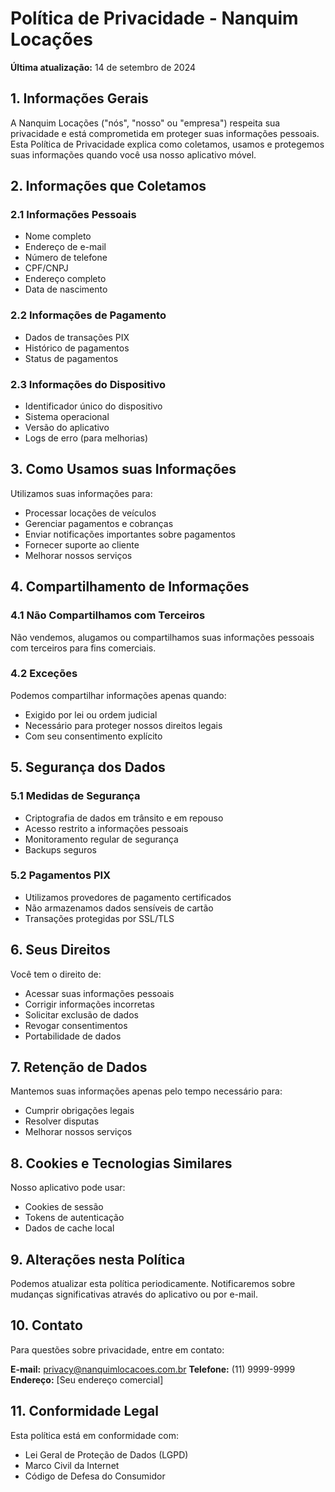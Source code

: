 # Política de Privacidade - Nanquim Locações

**Última atualização:** 14 de setembro de 2024

## 1. Informações Gerais

A Nanquim Locações ("nós", "nosso" ou "empresa") respeita sua privacidade e está comprometida em proteger suas informações pessoais. Esta Política de Privacidade explica como coletamos, usamos e protegemos suas informações quando você usa nosso aplicativo móvel.

## 2. Informações que Coletamos

### 2.1 Informações Pessoais
- Nome completo
- Endereço de e-mail
- Número de telefone
- CPF/CNPJ
- Endereço completo
- Data de nascimento

### 2.2 Informações de Pagamento
- Dados de transações PIX
- Histórico de pagamentos
- Status de pagamentos

### 2.3 Informações do Dispositivo
- Identificador único do dispositivo
- Sistema operacional
- Versão do aplicativo
- Logs de erro (para melhorias)

## 3. Como Usamos suas Informações

Utilizamos suas informações para:
- Processar locações de veículos
- Gerenciar pagamentos e cobranças
- Enviar notificações importantes sobre pagamentos
- Fornecer suporte ao cliente
- Melhorar nossos serviços

## 4. Compartilhamento de Informações

### 4.1 Não Compartilhamos com Terceiros
Não vendemos, alugamos ou compartilhamos suas informações pessoais com terceiros para fins comerciais.

### 4.2 Exceções
Podemos compartilhar informações apenas quando:
- Exigido por lei ou ordem judicial
- Necessário para proteger nossos direitos legais
- Com seu consentimento explícito

## 5. Segurança dos Dados

### 5.1 Medidas de Segurança
- Criptografia de dados em trânsito e em repouso
- Acesso restrito a informações pessoais
- Monitoramento regular de segurança
- Backups seguros

### 5.2 Pagamentos PIX
- Utilizamos provedores de pagamento certificados
- Não armazenamos dados sensíveis de cartão
- Transações protegidas por SSL/TLS

## 6. Seus Direitos

Você tem o direito de:
- Acessar suas informações pessoais
- Corrigir informações incorretas
- Solicitar exclusão de dados
- Revogar consentimentos
- Portabilidade de dados

## 7. Retenção de Dados

Mantemos suas informações apenas pelo tempo necessário para:
- Cumprir obrigações legais
- Resolver disputas
- Melhorar nossos serviços

## 8. Cookies e Tecnologias Similares

Nosso aplicativo pode usar:
- Cookies de sessão
- Tokens de autenticação
- Dados de cache local

## 9. Alterações nesta Política

Podemos atualizar esta política periodicamente. Notificaremos sobre mudanças significativas através do aplicativo ou por e-mail.

## 10. Contato

Para questões sobre privacidade, entre em contato:

**E-mail:** privacy@nanquimlocacoes.com.br
**Telefone:** (11) 9999-9999
**Endereço:** [Seu endereço comercial]

## 11. Conformidade Legal

Esta política está em conformidade com:
- Lei Geral de Proteção de Dados (LGPD)
- Marco Civil da Internet
- Código de Defesa do Consumidor
